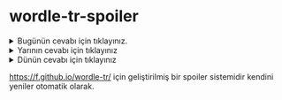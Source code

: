 # wordle-tr-spoiler

<details>
  <summary>Bugünün cevabı için tıklayınız.</summary>
  <br>
    <b> şöyle </b>
</details>

<details>
  <summary>Yarının cevabı için tıklayınız</summary>
  <br>
   <b> kulüp </b>
</details>

<details>
  <summary>Dünün cevabı için tıklayınız </summary>
  <br>
  <b> fiili </b>
</details>

https://f.github.io/wordle-tr/ için geliştirilmiş bir spoiler sistemidir kendini yeniler otomatik olarak.

